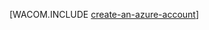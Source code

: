 <properties title="Python create account" pageTitle="Python create account" metaKeywords="" description="Create an account on Azure." documentationCenter="" services="" solutions="" authors="huvalo" />

<tags ms.service="multiple" ms.workload="na" ms.tgt_pltfrm="na" ms.devlang="python" ms.topic="article" ms.date="01/01/1900" ms.author="huvalo"></tags>

[WACOM.INCLUDE [create-an-azure-account][create-an-azure-account]]

  [create-an-azure-account]: ../includes/create-an-azure-account.md
